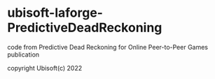 # ubisoft-laforge-PredictiveDeadReckoning
code from Predictive Dead Reckoning for Online Peer-to-Peer Games publication

copyright Ubisoft(c) 2022
